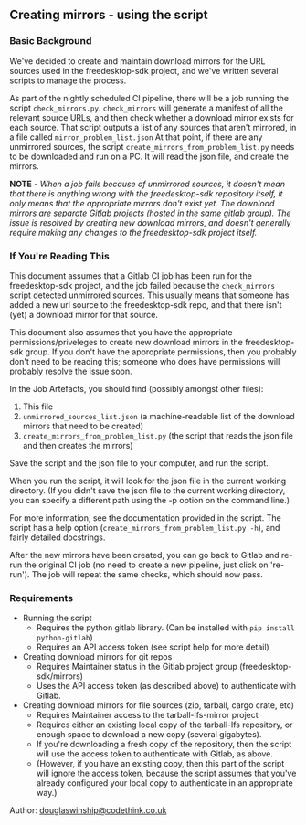 ## Creating mirrors - using the script

### Basic Background
We've decided to create and maintain download mirrors for the URL sources used
in the freedesktop-sdk project, and we've written several scripts to manage the
process.

As part of the nightly scheduled CI pipeline, there will be a job running the
script `check_mirrors.py`. `check_mirrors` will generate a manifest of all the
relevant source URLs, and then check whether a download mirror exists for each
source. That script outputs a list of any sources that aren't mirrored, in a
file called `mirror_problem_list.json`
At that point, if there are any unmirrored sources, the script
`create_mirrors_from_problem_list.py` needs to be downloaded and run on a PC.
It will read the json file, and create the mirrors.

**NOTE** - *When a job fails because of unmirrored sources, it doesn't mean that
there is anything wrong with the freedesktop-sdk repository itself, it only
means that the appropriate mirrors don't exist yet. The download mirrors are
separate Gitlab projects (hosted in the same gitlab group). The issue is
resolved by creating new download mirrors, and doesn't generally require making
any changes to the freedesktop-sdk project itself.*

### If You're Reading This
This document assumes that a Gitlab CI job has been run for the freedesktop-sdk
project, and the job failed because the `check_mirrors` script detected
unmirrored sources. This usually means that someone has added a new url source
to the freedesktop-sdk repo, and that there isn't (yet) a download mirror for
that source.

This document also assumes that you have the appropriate permissions/priveleges
to create new download mirrors in the freedesktop-sdk group. If you don't have
the appropriate permissions, then you probably don't need to be reading this;
someone who does have permissions will probably resolve the issue soon.

In the Job Artefacts, you should find (possibly amongst other files):
  1. This file
  2. `unmirrored_sources_list.json` (a machine-readable list of the download
mirrors that need to be created)
  3. `create_mirrors_from_problem_list.py` (the script that reads the json file
and then creates the mirrors)

Save the script and the json file to your computer, and run the script.

When you run the script, it will look for the json file in the current working
directory. (If you didn't save the json file to the current working directory,
you can specify a different path using the -p option on the command line.)

For more information, see the documentation provided in the script. The script
has a help option (`create_mirrors_from_problem_list.py -h`), and fairly
detailed docstrings.

After the new mirrors have been created, you can go back to Gitlab and re-run
the original CI job (no need to create a new pipeline, just click on 're-run').
The job will repeat the same checks, which should now pass.

### Requirements
* Running the script
  - Requires the python gitlab library. (Can be installed with `pip install
    python-gitlab`)
  - Requires an API access token (see script help for more detail)
* Creating download mirrors for git repos
  - Requires Maintainer status in the Gitlab project group
    (freedesktop-sdk/mirrors)
  - Uses the API access token (as described above) to authenticate with Gitlab.
* Creating download mirrors for file sources (zip, tarball, cargo crate, etc)
  - Requires Maintainer access to the tarball-lfs-mirror project
  - Requires either an existing local copy of the tarball-lfs repository, or
    enough space to download a new copy (several gigabytes).
  - If you're downloading a fresh copy of the repository, then the script
    will use the access token to authenticate with Gitlab, as above.
  - (However, if you have an existing copy, then this part of the script will
    ignore the access token, because the script assumes that you've already
    configured your local copy to authenticate in an appropriate way.)

Author: douglaswinship@codethink.co.uk
